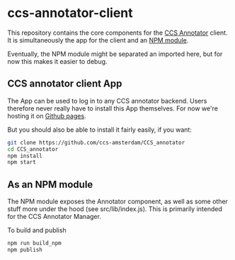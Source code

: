 # ccs-annotator-client

This repository contains the core components for the [CCS Annotator](https://github.com/ccs-amsterdam/CCS_annotator) client.
It is simultaneously the app for the client and an [NPM module](https://www.npmjs.com/package/ccs-annotator-client).

Eventually, the NPM module might be separated an imported here, but for now this makes it easier to debug.

## CCS annotator client App

The App can be used to log in to any CCS annotator backend. Users therefore never really have to install this App themselves.
For now we're hosting it on [Github pages](https://ccs-amsterdam.github.io/ccs-annotator-client/#/).

But you should also be able to install it fairly easily, if you want:

```bash
git clone https://github.com/ccs-amsterdam/CCS_annotator
cd CCS_annotator
npm install
npm start
```

## As an NPM module

The NPM module exposes the Annotator component, as well as some other stuff more under the hood (see src/lib/index.js).
This is primarily intended for the CCS Annotator Manager.

To build and publish

```bash
npm run build_npm
npm publish
```
